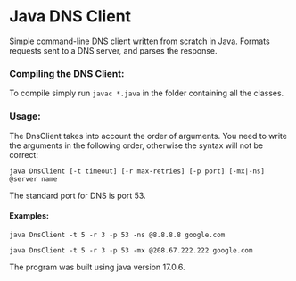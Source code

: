 # Java DNS Client

Simple command-line DNS client written from scratch in Java. Formats requests sent to a DNS server, and parses the response.

### Compiling the DNS Client:

To compile simply run `javac *.java` in the folder containing all the classes.

### Usage: 

The DnsClient takes into account the order of arguments. You need to write the arguments in the following order, otherwise the syntax will not be correct:

`java DnsClient [-t timeout] [-r max-retries] [-p port] [-mx|-ns] @server name`

The standard port for DNS is port 53.

#### Examples:

`java DnsClient -t 5 -r 3 -p 53 -ns @8.8.8.8 google.com`

`java DnsClient -t 5 -r 3 -p 53 -mx @208.67.222.222 google.com`

The program was built using java version 17.0.6.

